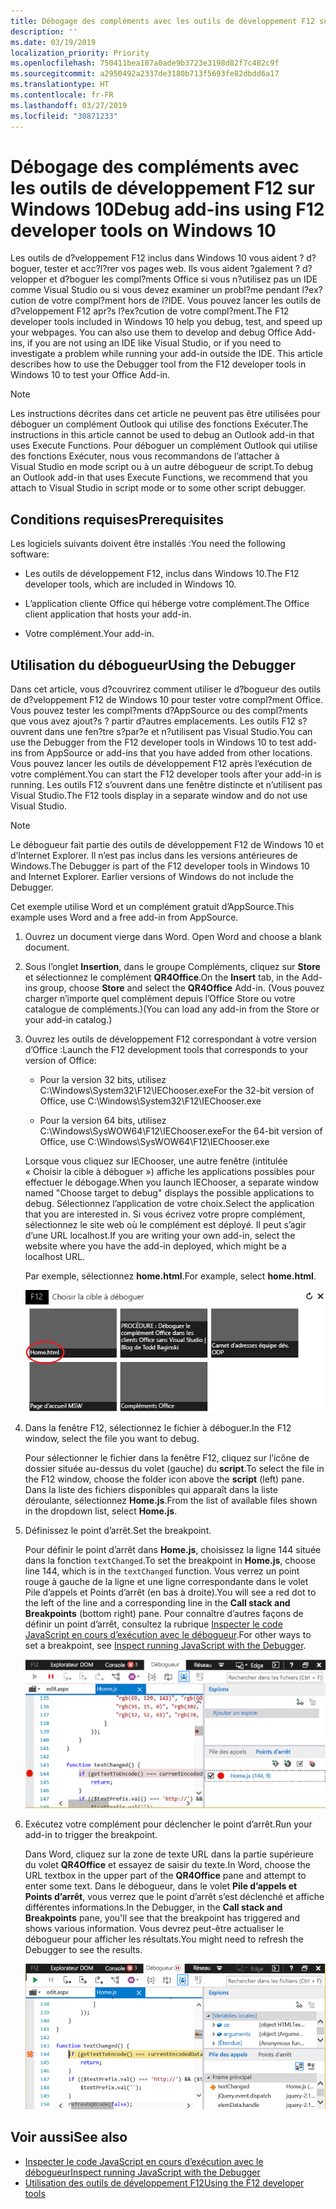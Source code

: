 ```yaml
---
title: Débogage des compléments avec les outils de développement F12 sur Windows 10
description: ''
ms.date: 03/19/2019
localization_priority: Priority
ms.openlocfilehash: 750411bea187a0ade9b3723e3198d82f7c482c9f
ms.sourcegitcommit: a2950492a2337de3180b713f5693fe82dbdd6a17
ms.translationtype: HT
ms.contentlocale: fr-FR
ms.lasthandoff: 03/27/2019
ms.locfileid: "30871233"
---
```

# <a name="debug-add-ins-using-f12-developer-tools-on-windows-10"></a><span data-ttu-id="58a7e-102">Débogage des compléments avec les outils de développement F12 sur Windows 10</span><span class="sxs-lookup"><span data-stu-id="58a7e-102">Debug add-ins using F12 developer tools on Windows 10</span></span>

<span data-ttu-id="58a7e-p101">Les outils de d?veloppement F12 inclus dans Windows 10 vous aident ? d?boguer, tester et acc?l?rer vos pages web. Ils vous aident ?galement ? d?velopper et d?boguer les compl?ments Office si vous n?utilisez pas un IDE comme Visual Studio ou si vous devez examiner un probl?me pendant l?ex?cution de votre compl?ment hors de l?IDE. Vous pouvez lancer les outils de d?veloppement F12 apr?s l?ex?cution de votre compl?ment.</span><span class="sxs-lookup"><span data-stu-id="58a7e-p101">The F12 developer tools included in Windows 10 help you debug, test, and speed up your webpages. You can also use them to develop and debug Office Add-ins, if you are not using an IDE like Visual Studio, or if you need to investigate a problem while running your add-in outside the IDE. This article describes how to use the Debugger tool from the F12 developer tools in Windows 10 to test your Office Add-in.</span></span>

> [!NOTE]
> <span data-ttu-id="58a7e-106">Les instructions décrites dans cet article ne peuvent pas être utilisées pour déboguer un complément Outlook qui utilise des fonctions Exécuter.</span><span class="sxs-lookup"><span data-stu-id="58a7e-106">The instructions in this article cannot be used to debug an Outlook add-in that uses Execute Functions.</span></span> <span data-ttu-id="58a7e-107">Pour déboguer un complément Outlook qui utilise des fonctions Exécuter, nous vous recommandons de l’attacher à Visual Studio en mode script ou à un autre débogueur de script.</span><span class="sxs-lookup"><span data-stu-id="58a7e-107">To debug an Outlook add-in that uses Execute Functions, we recommend that you attach to Visual Studio in script mode or to some other script debugger.</span></span>

## <a name="prerequisites"></a><span data-ttu-id="58a7e-108">Conditions requises</span><span class="sxs-lookup"><span data-stu-id="58a7e-108">Prerequisites</span></span>

<span data-ttu-id="58a7e-109">Les logiciels suivants doivent être installés :</span><span class="sxs-lookup"><span data-stu-id="58a7e-109">You need the following software:</span></span>

- <span data-ttu-id="58a7e-110">Les outils de développement F12, inclus dans Windows 10.</span><span class="sxs-lookup"><span data-stu-id="58a7e-110">The F12 developer tools, which are included in Windows 10.</span></span> 
    
- <span data-ttu-id="58a7e-111">L’application cliente Office qui héberge votre complément.</span><span class="sxs-lookup"><span data-stu-id="58a7e-111">The Office client application that hosts your add-in.</span></span> 
    
- <span data-ttu-id="58a7e-112">Votre complément.</span><span class="sxs-lookup"><span data-stu-id="58a7e-112">Your add-in.</span></span> 

## <a name="using-the-debugger"></a><span data-ttu-id="58a7e-113">Utilisation du débogueur</span><span class="sxs-lookup"><span data-stu-id="58a7e-113">Using the Debugger</span></span>

<span data-ttu-id="58a7e-114">Dans cet article, vous d?couvrirez comment utiliser le d?bogueur des outils de d?veloppement F12 de Windows 10 pour tester votre compl?ment Office. Vous pouvez tester les compl?ments d?AppSource ou des compl?ments que vous avez ajout?s ? partir d?autres emplacements. Les outils F12 s?ouvrent dans une fen?tre s?par?e et n?utilisent pas Visual Studio.</span><span class="sxs-lookup"><span data-stu-id="58a7e-114">You can use the Debugger from the F12 developer tools in Windows 10 to test add-ins from AppSource or add-ins that you have added from other locations.</span></span> <span data-ttu-id="58a7e-115">Vous pouvez lancer les outils de développement F12 après l’exécution de votre complément.</span><span class="sxs-lookup"><span data-stu-id="58a7e-115">You can start the F12 developer tools after your add-in is running.</span></span> <span data-ttu-id="58a7e-116">Les outils F12 s’ouvrent dans une fenêtre distincte et n’utilisent pas Visual Studio.</span><span class="sxs-lookup"><span data-stu-id="58a7e-116">The F12 tools display in a separate window and do not use Visual Studio.</span></span>

> [!NOTE]
> <span data-ttu-id="58a7e-p104">Le débogueur fait partie des outils de développement F12 de Windows 10 et d’Internet Explorer. Il n’est pas inclus dans les versions antérieures de Windows.</span><span class="sxs-lookup"><span data-stu-id="58a7e-p104">The Debugger is part of the F12 developer tools in Windows 10 and Internet Explorer. Earlier versions of Windows do not include the Debugger.</span></span> 

<span data-ttu-id="58a7e-119">Cet exemple utilise Word et un complément gratuit d’AppSource.</span><span class="sxs-lookup"><span data-stu-id="58a7e-119">This example uses Word and a free add-in from AppSource.</span></span>

1. <span data-ttu-id="58a7e-120">Ouvrez un document vierge dans Word. </span><span class="sxs-lookup"><span data-stu-id="58a7e-120">Open Word and choose a blank document.</span></span> 
    
2. <span data-ttu-id="58a7e-121">Sous l’onglet **Insertion**, dans le groupe Compléments, cliquez sur **Store** et sélectionnez le complément **QR4Office**.</span><span class="sxs-lookup"><span data-stu-id="58a7e-121">On the **Insert** tab, in the Add-ins group, choose **Store** and select the **QR4Office** Add-in.</span></span> <span data-ttu-id="58a7e-122">(Vous pouvez charger n’importe quel complément depuis l’Office Store ou votre catalogue de compléments.)</span><span class="sxs-lookup"><span data-stu-id="58a7e-122">(You can load any add-in from the Store or your add-in catalog.)</span></span>
    
3. <span data-ttu-id="58a7e-123">Ouvrez les outils de développement F12 correspondant à votre version d’Office :</span><span class="sxs-lookup"><span data-stu-id="58a7e-123">Launch the F12 development tools that corresponds to your version of Office:</span></span>
    
   - <span data-ttu-id="58a7e-124">Pour la version 32 bits, utilisez C:\Windows\System32\F12\IEChooser.exe</span><span class="sxs-lookup"><span data-stu-id="58a7e-124">For the 32-bit version of Office, use C:\Windows\System32\F12\IEChooser.exe</span></span>
    
   - <span data-ttu-id="58a7e-125">Pour la version 64 bits, utilisez C:\Windows\SysWOW64\F12\IEChooser.exe</span><span class="sxs-lookup"><span data-stu-id="58a7e-125">For the 64-bit version of Office, use C:\Windows\SysWOW64\F12\IEChooser.exe</span></span>
    
   <span data-ttu-id="58a7e-126">Lorsque vous cliquez sur IEChooser, une autre fenêtre (intitulée « Choisir la cible à déboguer ») affiche les applications possibles pour effectuer le débogage.</span><span class="sxs-lookup"><span data-stu-id="58a7e-126">When you launch IEChooser, a separate window named "Choose target to debug" displays the possible applications to debug.</span></span> <span data-ttu-id="58a7e-127">Sélectionnez l’application de votre choix.</span><span class="sxs-lookup"><span data-stu-id="58a7e-127">Select the application that you are interested in.</span></span> <span data-ttu-id="58a7e-128">Si vous écrivez votre propre complément, sélectionnez le site web où le complément est déployé. Il peut s’agir d’une URL localhost.</span><span class="sxs-lookup"><span data-stu-id="58a7e-128">If you are writing your own add-in, select the website where you have the add-in deployed, which might be a localhost URL.</span></span> 
    
   <span data-ttu-id="58a7e-129">Par exemple, sélectionnez **home.html**.</span><span class="sxs-lookup"><span data-stu-id="58a7e-129">For example, select **home.html**.</span></span> 
    
   ![Écran IEChooser, pointant sur le complément bulles](../images/choose-target-to-debug.png)

4. <span data-ttu-id="58a7e-131">Dans la fenêtre F12, sélectionnez le fichier à déboguer.</span><span class="sxs-lookup"><span data-stu-id="58a7e-131">In the F12 window, select the file you want to debug.</span></span>
    
   <span data-ttu-id="58a7e-132">Pour sélectionner le fichier dans la fenêtre F12, cliquez sur l’icône de dossier située au-dessus du volet (gauche) du **script**.</span><span class="sxs-lookup"><span data-stu-id="58a7e-132">To select the file in the F12 window, choose the folder icon above the **script** (left) pane.</span></span> <span data-ttu-id="58a7e-133">Dans la liste des fichiers disponibles qui apparaît dans la liste déroulante, sélectionnez **Home.js**.</span><span class="sxs-lookup"><span data-stu-id="58a7e-133">From the list of available files shown in the dropdown list, select **Home.js**.</span></span>
    
5. <span data-ttu-id="58a7e-134">Définissez le point d’arrêt.</span><span class="sxs-lookup"><span data-stu-id="58a7e-134">Set the breakpoint.</span></span>
    
   <span data-ttu-id="58a7e-135">Pour définir le point d’arrêt dans **Home.js**, choisissez la ligne 144 située dans la fonction `textChanged`.</span><span class="sxs-lookup"><span data-stu-id="58a7e-135">To set the breakpoint in **Home.js**, choose line 144, which is in the  `textChanged` function.</span></span> <span data-ttu-id="58a7e-136">Vous verrez un point rouge à gauche de la ligne et une ligne correspondante dans le volet Pile d’appels et Points d’arrêt (en bas à droite).</span><span class="sxs-lookup"><span data-stu-id="58a7e-136">You will see a red dot to the left of the line and a corresponding line in the **Call stack and Breakpoints** (bottom right) pane.</span></span> <span data-ttu-id="58a7e-137">Pour connaître d’autres façons de définir un point d’arrêt, consultez la rubrique [Inspecter le code JavaScript en cours d’exécution avec le débogueur](/previous-versions/windows/internet-explorer/ie-developer/samples/dn255007(v=vs.85)).</span><span class="sxs-lookup"><span data-stu-id="58a7e-137">For other ways to set a breakpoint, see [Inspect running JavaScript with the Debugger](/previous-versions/windows/internet-explorer/ie-developer/samples/dn255007(v=vs.85)).</span></span> 
    
   ![Débogueur avec le point d’arrêt dans le fichier home.js](../images/debugger-home-js-02.png)

6. <span data-ttu-id="58a7e-139">Exécutez votre complément pour déclencher le point d’arrêt.</span><span class="sxs-lookup"><span data-stu-id="58a7e-139">Run your add-in to trigger the breakpoint.</span></span>
    
   <span data-ttu-id="58a7e-140">Dans Word, cliquez sur la zone de texte URL dans la partie supérieure du volet **QR4Office** et essayez de saisir du texte.</span><span class="sxs-lookup"><span data-stu-id="58a7e-140">In Word, choose the URL textbox in the upper part of the **QR4Office** pane and attempt to enter some text.</span></span> <span data-ttu-id="58a7e-141">Dans le débogueur, dans le volet **Pile d’appels et Points d’arrêt**, vous verrez que le point d’arrêt s’est déclenché et affiche différentes informations.</span><span class="sxs-lookup"><span data-stu-id="58a7e-141">In the Debugger, in the **Call stack and Breakpoints** pane, you'll see that the breakpoint has triggered and shows various information.</span></span> <span data-ttu-id="58a7e-142">Vous devrez peut-être actualiser le débogueur pour afficher les résultats.</span><span class="sxs-lookup"><span data-stu-id="58a7e-142">You might need to refresh the Debugger to see the results.</span></span>
    
   ![Débogueur avec les résultats du point d’arrêt déclenché](../images/debugger-home-js-01.png)


## <a name="see-also"></a><span data-ttu-id="58a7e-144">Voir aussi</span><span class="sxs-lookup"><span data-stu-id="58a7e-144">See also</span></span>

- <span data-ttu-id="58a7e-145">[Inspecter le code JavaScript en cours d’exécution avec le débogueur](/previous-versions/windows/internet-explorer/ie-developer/samples/dn255007(v=vs.85))</span><span class="sxs-lookup"><span data-stu-id="58a7e-145">[Inspect running JavaScript with the Debugger](/previous-versions/windows/internet-explorer/ie-developer/samples/dn255007(v=vs.85))</span></span>
- <span data-ttu-id="58a7e-146">[Utilisation des outils de développement F12](/previous-versions/windows/internet-explorer/ie-developer/samples/bg182326(v=vs.85))</span><span class="sxs-lookup"><span data-stu-id="58a7e-146">[Using the F12 developer tools](/previous-versions/windows/internet-explorer/ie-developer/samples/bg182326(v=vs.85))</span></span>
